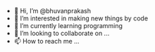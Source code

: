 - 👋 Hi, I’m @bhuvanprakash
- 👀 I’m interested in making new things by code
- 🌱 I’m currently learning programming
- 💞️ I’m looking to collaborate on ...
- 📫 How to reach me ...


<!---
bhuvanprakash/bhuvanprakash is a ✨ special ✨ repository because its `README.md` (this file) appears on your GitHub profile.
You can click the Preview link to take a look at your changes.
--->
